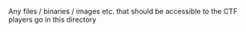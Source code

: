 Any files / binaries / images etc. that should be accessible to the CTF players go in this directory
